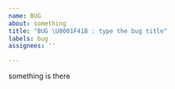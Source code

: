 ```yaml
---
name: BUG
about: something
title: "BUG \U0001F41B : type the bug title"
labels: bug
assignees: ''

---
```


something is there

